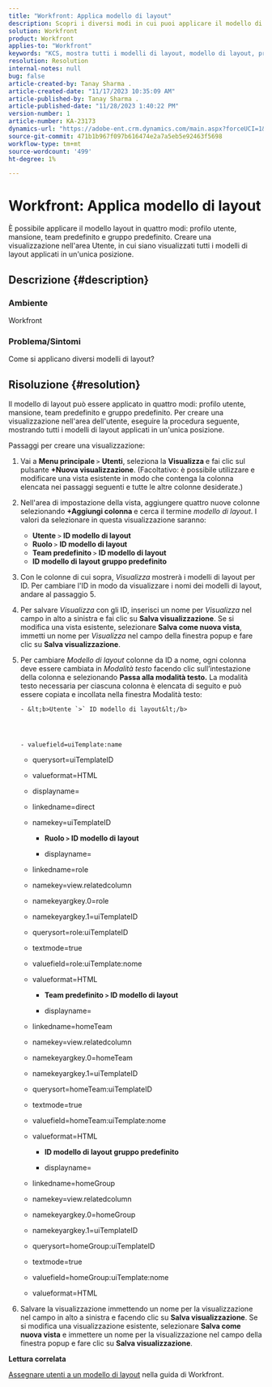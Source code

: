 ```yaml
---
title: "Workfront: Applica modello di layout"
description: Scopri i diversi modi in cui puoi applicare il modello di layout.
solution: Workfront
product: Workfront
applies-to: "Workfront"
keywords: "KCS, mostra tutti i modelli di layout, modello di layout, profilo utente, mansione, team predefinito, gruppo predefinito, Workfront"
resolution: Resolution
internal-notes: null
bug: false
article-created-by: Tanay Sharma .
article-created-date: "11/17/2023 10:35:09 AM"
article-published-by: Tanay Sharma .
article-published-date: "11/28/2023 1:40:22 PM"
version-number: 1
article-number: KA-23173
dynamics-url: "https://adobe-ent.crm.dynamics.com/main.aspx?forceUCI=1&pagetype=entityrecord&etn=knowledgearticle&id=4d4a34f8-3485-ee11-8179-6045bd006704"
source-git-commit: 471b1b967f097b616474e2a7a5eb5e92463f5698
workflow-type: tm+mt
source-wordcount: '499'
ht-degree: 1%

---
```


# Workfront: Applica modello di layout


È possibile applicare il modello layout in quattro modi: profilo utente, mansione, team predefinito e gruppo predefinito. Creare una visualizzazione nell&#39;area Utente, in cui siano visualizzati tutti i modelli di layout applicati in un&#39;unica posizione.

## Descrizione {#description}


### Ambiente

Workfront



### Problema/Sintomi

Come si applicano diversi modelli di layout?


## Risoluzione {#resolution}


Il modello di layout può essere applicato in quattro modi: profilo utente, mansione, team predefinito e gruppo predefinito. Per creare una visualizzazione nell&#39;area dell&#39;utente, eseguire la procedura seguente, mostrando tutti i modelli di layout applicati in un&#39;unica posizione.

Passaggi per creare una visualizzazione:

1. Vai a <b>Menu principale </b>`>`  <b>Utenti</b>, seleziona la <b>Visualizza </b>e fai clic sul pulsante <b>+Nuova visualizzazione</b>. (Facoltativo: è possibile utilizzare e modificare una vista esistente in modo che contenga la colonna elencata nei passaggi seguenti e tutte le altre colonne desiderate.)
2. Nell&#39;area di impostazione della vista, aggiungere quattro nuove colonne selezionando <b>+Aggiungi colonna </b>e cerca il termine *modello di layout*. I valori da selezionare in questa visualizzazione saranno:

   - <b>Utente</b> `>`  <b>ID modello di layout</b>
   - <b>Ruolo </b>`>`  <b>ID modello di layout</b>
   - <b>Team predefinito </b>`>`  <b>ID modello di layout</b>
   - <b>ID modello di layout gruppo predefinito</b>
3. Con le colonne di cui sopra, *Visualizza* mostrerà i modelli di layout per ID. Per cambiare l&#39;ID in modo da visualizzare i nomi dei modelli di layout, andare al passaggio 5.
4. Per salvare *Visualizza* con gli ID, inserisci un nome per *Visualizza* nel campo in alto a sinistra e fai clic su <b>Salva visualizzazione</b>. Se si modifica una vista esistente, selezionare <b>Salva come nuova vista</b>, immetti un nome per *Visualizza* nel campo della finestra popup e fare clic su <b>Salva visualizzazione</b>.
5. Per cambiare *Modello di layout* colonne da ID a nome, ogni colonna deve essere cambiata in *Modalità testo* facendo clic sull’intestazione della colonna e selezionando <b>Passa alla modalità testo.</b>
La modalità testo necessaria per ciascuna colonna è elencata di seguito e può essere copiata e incollata nella finestra Modalità testo:





       - &lt;b>Utente `>` ID modello di layout&lt;/b> 
       
       
       
       
       - valuefield=uiTemplate:name
       
   - querysort=uiTemplateID
   - valueformat=HTML
   - displayname=
   - linkedname=direct
   - namekey=uiTemplateID




      - <b>Ruolo `>`  ID modello di layout </b>




      - displayname=
   - linkedname=role
   - namekey=view.relatedcolumn
   - namekeyargkey.0=role
   - namekeyargkey.1=uiTemplateID
   - querysort=role:uiTemplateID
   - textmode=true
   - valuefield=role:uiTemplate:nome
   - valueformat=HTML




      - <b>Team predefinito `>`  ID modello di layout</b>




      - displayname=
   - linkedname=homeTeam
   - namekey=view.relatedcolumn
   - namekeyargkey.0=homeTeam
   - namekeyargkey.1=uiTemplateID
   - querysort=homeTeam:uiTemplateID
   - textmode=true
   - valuefield=homeTeam:uiTemplate:nome
   - valueformat=HTML




      - <b>ID modello di layout gruppo predefinito </b>




      - displayname=
   - linkedname=homeGroup
   - namekey=view.relatedcolumn
   - namekeyargkey.0=homeGroup
   - namekeyargkey.1=uiTemplateID
   - querysort=homeGroup:uiTemplateID
   - textmode=true
   - valuefield=homeGroup:uiTemplate:nome
   - valueformat=HTML
6. Salvare la visualizzazione immettendo un nome per la visualizzazione nel campo in alto a sinistra e facendo clic su <b>Salva visualizzazione</b>. Se si modifica una visualizzazione esistente, selezionare <b>Salva come nuova vista</b> e immettere un nome per la visualizzazione nel campo della finestra popup e fare clic su <b>Salva visualizzazione</b>.


<b>Lettura correlata</b>

[Assegnare utenti a un modello di layout](https://experienceleague.adobe.com/docs/workfront/using/administration-and-setup/customize/layout-templates/assign-users-to-layout-template.html) nella guida di Workfront.
